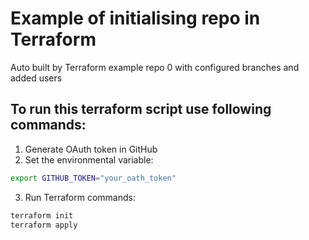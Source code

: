 # Example of initialising repo in Terraform
Auto built by Terraform example repo 0 with configured branches and added users
## To run this terraform script use following commands:
1. Generate OAuth token in GitHub
2. Set the environmental variable:
```bash
export GITHUB_TOKEN="your_oath_token"
```
3. Run Terraform commands:
```bash
terraform init
terraform apply
```